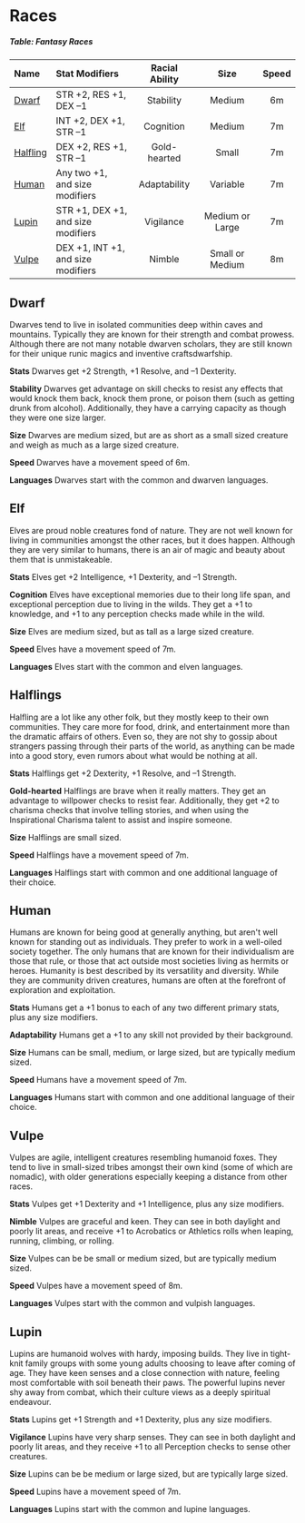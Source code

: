 # Races

##### Table: Fantasy Races
| Name | Stat Modifiers | Racial Ability | Size | Speed |
|:-|:-|:-:|:-:|:-:|
| [Dwarf](#dwarf) | STR +2, RES +1, DEX –1 | Stability | Medium | 6m |
| [Elf](#elf) | INT +2, DEX +1, STR –1 | Cognition | Medium | 7m |
| [Halfling](#halfling) | DEX +2, RES +1, STR –1 | Gold-hearted | Small | 7m |
| [Human](#human) | Any two +1,<br/>and size modifiers | Adaptability | Variable | 7m |
| [Lupin](#lupin) | STR +1, DEX +1,<br/>and size modifiers | Vigilance | Medium or Large | 7m |
| [Vulpe](#vulpe) | DEX +1, INT +1,<br/>and size modifiers | Nimble | Small or Medium | 8m |

## Dwarf

Dwarves tend to live in isolated communities deep within caves and mountains. Typically they are known for their strength and combat prowess. Although there are not many notable dwarven scholars, they are still known for their unique runic magics and inventive craftsdwarfship.

**Stats** Dwarves get +2 Strength, +1 Resolve, and –1 Dexterity.

**Stability** Dwarves get advantage on skill checks to resist any effects that would knock them back, knock them prone, or poison them (such as getting drunk from alcohol). Additionally, they have a carrying capacity as though they were one size larger.

**Size** Dwarves are medium sized, but are as short as a small sized creature and weigh as much as a large sized creature.

**Speed** Dwarves have a movement speed of 6m.

**Languages** Dwarves start with the common and dwarven languages.

## Elf

Elves are proud noble creatures fond of nature. They are not well known for living in communities amongst the other races, but it does happen. Although they are very similar to humans, there is an air of magic and beauty about them that is unmistakeable.

**Stats** Elves get +2 Intelligence, +1 Dexterity, and –1 Strength.

**Cognition** Elves have exceptional memories due to their long life span, and exceptional perception due to living in the wilds. They get a +1 to knowledge, and +1 to any perception checks made while in the wild.

**Size** Elves are medium sized, but as tall as a large sized creature.

**Speed** Elves have a movement speed of 7m.

**Languages** Elves start with the common and elven languages.

## Halflings

Halfling are a lot like any other folk, but they mostly keep to their own communities. They care more for food, drink, and entertainment more than the dramatic affairs of others. Even so, they are not shy to gossip about strangers passing through their parts of the world, as anything can be made into a good story, even rumors about what would be nothing at all.

**Stats** Halflings get +2 Dexterity, +1 Resolve, and –1 Strength.

**Gold-hearted** Halflings are brave when it really matters. They get an advantage to willpower checks to resist fear. Additionally, they get +2 to charisma checks that involve telling stories, and when using the Inspirational Charisma talent to assist and inspire someone.

**Size** Halflings are small sized.

**Speed** Halflings have a movement speed of 7m.

**Languages** Halflings start with common and one additional language of their choice.

## Human

Humans are known for being good at generally anything, but aren't well known for standing out as individuals. They prefer to work in a well-oiled society together. The only humans that are known for their individualism are those that rule, or those that act outside most societies living as hermits or heroes. Humanity is best described by its versatility and diversity. While they are community driven creatures, humans are often at the forefront of exploration and exploitation.

**Stats** Humans get a +1 bonus to each of any two different primary stats, plus any size modifiers.

**Adaptability** Humans get a +1 to any skill not provided by their background.

**Size** Humans can be small, medium, or large sized, but are typically medium sized.

**Speed** Humans have a movement speed of 7m.

**Languages** Humans start with common and one additional language of their choice.

## Vulpe

Vulpes are agile, intelligent creatures resembling humanoid foxes. They tend to live in small-sized tribes amongst their own kind (some of which are nomadic), with older generations especially keeping a distance from other races. 

**Stats** Vulpes get +1 Dexterity and +1 Intelligence, plus any size modifiers.

**Nimble** Vulpes are graceful and keen. They can see in both daylight and poorly lit areas, and receive +1 to Acrobatics or Athletics rolls when leaping, running, climbing, or rolling.

**Size** Vulpes can be be small or medium sized, but are typically medium sized.

**Speed** Vulpes have a movement speed of 8m.

**Languages** Vulpes start with the common and vulpish languages.

## Lupin

Lupins are humanoid wolves with hardy, imposing builds. They live in tight-knit family groups with some young adults choosing to leave after coming of age. They have keen senses and a close connection with nature, feeling most comfortable with soil beneath their paws. The powerful lupins never shy away from combat, which their culture views as a deeply spiritual endeavour.

**Stats** Lupins get +1 Strength and +1 Dexterity, plus any size modifiers.

**Vigilance** Lupins have very sharp senses. They can see in both daylight and poorly lit areas, and they receive +1 to all Perception checks to sense other creatures.

**Size** Lupins can be be medium or large sized, but are typically large sized.

**Speed** Lupins have a movement speed of 7m.

**Languages** Lupins start with the common and lupine languages.
